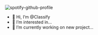 ![spotify-github-profile](https://spotify-github-profile.vercel.app/api/view?uid=ptxnbyybjqtznemgh7k6uf4zq&cover_image=true&theme=default)
- 👋 Hi, I’m @Classify
- 👀 I’m interested in...
- 🌱 I’m currently working on new project...

